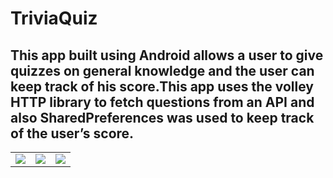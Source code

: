 # TriviaQuiz

This app built using Android allows a user to give  quizzes on general knowledge and the user can keep track of his score.This app uses the volley HTTP library to fetch questions from an API and also SharedPreferences was used to keep track of the user’s score. 
---

<table>
<tr>
<td><img src="https://user-images.githubusercontent.com/35406566/112944836-03f99980-9151-11eb-94fa-f3b5b8f95d44.jpg"></td>

<td><img src="https://user-images.githubusercontent.com/35406566/112944942-360afb80-9151-11eb-81f0-54245aedfecc.jpg"></td>

<td><img src="https://user-images.githubusercontent.com/35406566/112944970-402cfa00-9151-11eb-96a4-246e624ceb15.jpg"></td>
</tr>
</table>
